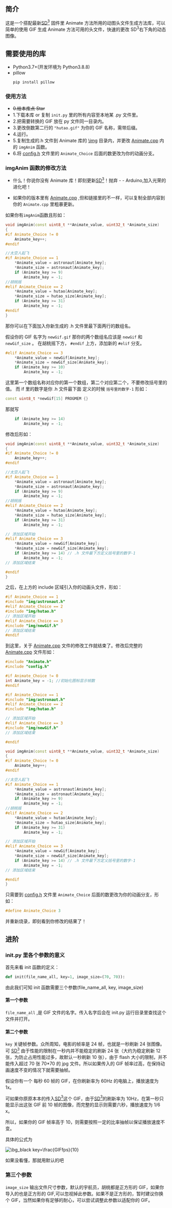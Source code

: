 ## 简介

这是一个搭配最新[SD$^3$](https://github.com/SmallDesktopDisplay-team/SmallDesktopDisplay) 固件里 Animate 方法所用的动图头文件生成方法库，可以简单的使用 GIF 生成 Animate 方法可用的头文件，快速的更改 SD$^3$右下角的动态图像。

## 需要使用的库

- Python3.7+(开发环境为 Python3.8.8)
- pillow
  ```bash
  pip install pillow
  ```

### 使用方法

- ~~0.给本库点 Star~~
- 1.下载本库 or 复制 `init.py` 里的所有内容至本地某 .py 文件里。
- 2.把需要转换的 GIF 放在 py 文件同一目录内。
- 3.更改倒数第二行的 `"hutao.gif"` 为你的 GIF 名称，需带后缀。
- 4.运行。
- 5.复制生成的.h 文件到 Animate 库的 [\img](https://github.com/SmallDesktopDisplay-team/SmallDesktopDisplay/tree/main/src/Animate/img) 目录内，并更改 [Animate.cpp](<(https://github.com/SmallDesktopDisplay-team/SmallDesktopDisplay/blob/main/src/Animate/Animate.cpp)>) 内的 `imgAnim` 函数。
- 6.将 [config.h](https://github.com/SmallDesktopDisplay-team/SmallDesktopDisplay/blob/main/src/config.h) 文件里的 `Animate_Choice` 后面的数更改为你的动画分支。

### imgAnim 函数的修改方法

- 什么！你说你没有 Animate 库！即刻更新[SD$^3$](https://github.com/SmallDesktopDisplay-team/SmallDesktopDisplay)！抛弃 - - Arduino,加入光荣的进化吧！

- 如果你的版本里有 [Animate.cpp](<(https://github.com/SmallDesktopDisplay-team/SmallDesktopDisplay/blob/main/src/Animate/Animate.cpp)>) ,但和链接里的不一样，可以复制全部内容到你的 `Animate.cpp` 里粗暴更新。

如果你有`imgAnim`函数且形如：

```c++
void imgAnim(const uint8_t **Animate_value, uint32_t *Animate_size)
{
#if Animate_Choice != 0
    Animate_key++;
#endif

//太空人起飞
#if Animate_Choice == 1
    *Animate_value = astronaut[Animate_key];
    *Animate_size = astronaut[Animate_key];
    if (Animate_key >= 9)
        Animate_key = -1;
//胡桃摇
#elif Animate_Choice == 2
    *Animate_value = hutao[Animate_key];
    *Animate_size = hutao_size[Animate_key];
    if (Animate_key >= 31)
        Animate_key = -1;
#endif
}
```

那你可以在下面加入你新生成的 .h 文件里最下面两行的数组名。

假设你的 GIF 名字为 `newGif.gif` 那你的两个数组名应该是 `newGif` 和 `newGif_size` 。
在胡桃摇下方， `#endif` 上方，添加新的 `#elif` 分支。

```c++
#elif Animate_Choice == 3
    *Animate_value = newGif[Animate_key];
    *Animate_size = newGif_size[Animate_key];
    if (Animate_key >= 10)
        Animate_key = -1;
```

这里第一个数组名称对应你的第一个数组，第二个对应第二个，不要修改括号里的值。
而 if 里的数字是你 .h 文件最下面 定义的时候 `括号里的数字-1`
形如：

```c++
const uint8_t *newGif[15] PROGMEM {}
```

那就写

```c++
    if (Animate_key >= 14)
        Animate_key = -1;
```

修改后形如：

```c++
void imgAnim(const uint8_t **Animate_value, uint32_t *Animate_size)
{
#if Animate_Choice != 0
    Animate_key++;
#endif

//太空人起飞
#if Animate_Choice == 1
    *Animate_value = astronaut[Animate_key];
    *Animate_size = astronaut[Animate_key];
    if (Animate_key >= 9)
        Animate_key = -1;
//胡桃摇
#elif Animate_Choice == 2
    *Animate_value = hutao[Animate_key];
    *Animate_size = hutao_size[Animate_key];
    if (Animate_key >= 31)
        Animate_key = -1;

// 添加区域开始
#elif Animate_Choice == 3
    *Animate_value = newGif[Animate_key];
    *Animate_size = newGif_size[Animate_key];
    if (Animate_key >= 14) // .h 文件最下方定义括号里的数字-1
        Animate_key = -1;
// 添加区域结束

#endif
}
```

之后，在上方的 include 区域引入你的动画头文件，形如：

```c++
#if Animate_Choice == 1
#include "img/astronaut.h"
#elif Animate_Choice == 2
#include "img/hutao.h"
// 添加区域开始
#elif Animate_Choice == 3
#include "img/newGif.h"
// 添加区域结束
#endif
```

到这里，关于 [Animate.cpp](<(https://github.com/SmallDesktopDisplay-team/SmallDesktopDisplay/blob/main/src/Animate/Animate.cpp)>) 文件的修改工作就结束了。修改后完整的 [Animate.cpp](<(https://github.com/SmallDesktopDisplay-team/SmallDesktopDisplay/blob/main/src/Animate/Animate.cpp)>) 文件形如：

```c++
#include "Animate.h"
#include "config.h"

#if Animate_Choice != 0
int Animate_key = -1; //初始化图标显示帧数
#endif

#if Animate_Choice == 1
#include "img/astronaut.h"
#elif Animate_Choice == 2
#include "img/hutao.h"

// 添加区域开始
#elif Animate_Choice == 3
#include "img/newGif.h"
// 添加区域结束

#endif

void imgAnim(const uint8_t **Animate_value, uint32_t *Animate_size)
{
#if Animate_Choice != 0
    Animate_key++;
#endif

//太空人起飞
#if Animate_Choice == 1
    *Animate_value = astronaut[Animate_key];
    *Animate_size = astronaut[Animate_key];
    if (Animate_key >= 9)
        Animate_key = -1;
//胡桃摇
#elif Animate_Choice == 2
    *Animate_value = hutao[Animate_key];
    *Animate_size = hutao_size[Animate_key];
    if (Animate_key >= 31)
        Animate_key = -1;

// 添加区域开始
#elif Animate_Choice == 3
    *Animate_value = newGif[Animate_key];
    *Animate_size = newGif_size[Animate_key];
    if (Animate_key >= 14) // .h 文件最下方定义括号里的数字-1
        Animate_key = -1;
// 添加区域结束

#endif
}

```

只需要到 [config.h](https://github.com/SmallDesktopDisplay-team/SmallDesktopDisplay/blob/main/src/config.h) 文件里 `Animate_Choice` 后面的数更改为你的动画分支，形如：

```c++
#define Animate_Choice 3
```

并重新烧录，即刻看到你修改的结果了！

## 进阶

### init.py 里各个参数的意义

首先来看 init 函数的定义：

```python
def init(file_name_all, key=1, image_size=(70, 70)):
```

由此我们可知 init 函数需要三个参数(file_name_all, key, image_size)

#### 第一个参数

`file_name_all` ,是 GIF 文件的名字。传入名字后会在 init.py 运行目录里查找这个文件并打开。

#### 第二个参数

`key` 关键帧参数。众所周知，电影的帧率是 24 帧，也就是一秒刷新 24 张图像。可 [SD$^3$](https://github.com/SmallDesktopDisplay-team/SmallDesktopDisplay) 由于性能的限制在一秒内并不能稳定的刷新 24 张（大约为稳定刷新 12 张，为防止占用性能过多，故默认一秒刷新 10 张），由于 flash 大小的限制，并不能传入超过 70 张 70\*70 的 jpg 文件。所以如果传入的 GIF 帧率过高，在保持动画速度不变的情况下就需要抽帧。

假设你有一个 每秒 60 帧的 GIF，在你刷新率为 60Hz 的电脑上，播放速度为 1x。

可如果你原原本本的传入[SD$^3$](https://github.com/SmallDesktopDisplay-team/SmallDesktopDisplay)这个 GIF，由于[SD$^3$](https://github.com/SmallDesktopDisplay-team/SmallDesktopDisplay)的刷新率为 10Hz，在第一秒只能显示出这张 GIF 前 10 帧的图像，而完整的显示则需要六秒，播放速度为 1/6 x。

所以，如果你的 GIF 帧率高于 10，则需要按照一定的比率抽帧以保证播放速度不变。

具体的公式为

<img src="https://latex.codecogs.com/png.image?\dpi{110}&space;\bg_black&space;key=\frac{GIFfps}{10}" title="\bg_black key=\frac{GIFfps}{10}" />

如果没看懂，那就用默认的吧

### 第三个参数

`image_size` 输出文件尺寸参数，默认的宇航员，胡桃都是正方形的 GIF，如果你导入的也是正方形的 GIF,可以忽视掉此参数。如果不是正方形的，暂时建议你换个 GIF，当然如果你有足够的耐心，可以尝试调整此参数以适配你的 GIF。
